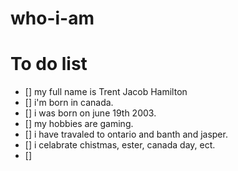 # who-i-am

# To do list

- [] my full name is Trent Jacob Hamilton
- [] i'm born in canada.
- [] i was born on june 19th 2003.
- [] my hobbies are gaming.
- [] i have travaled to ontario and banth and jasper.
- [] i celabrate chistmas, ester, canada day, ect.
- []
